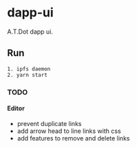 # dapp-ui

A.T.Dot dapp ui.

## Run
```
1. ipfs daemon
2. yarn start
```

### TODO
#### Editor
- prevent duplicate links
- add arrow head to line links with css
- add features to remove and delete links

